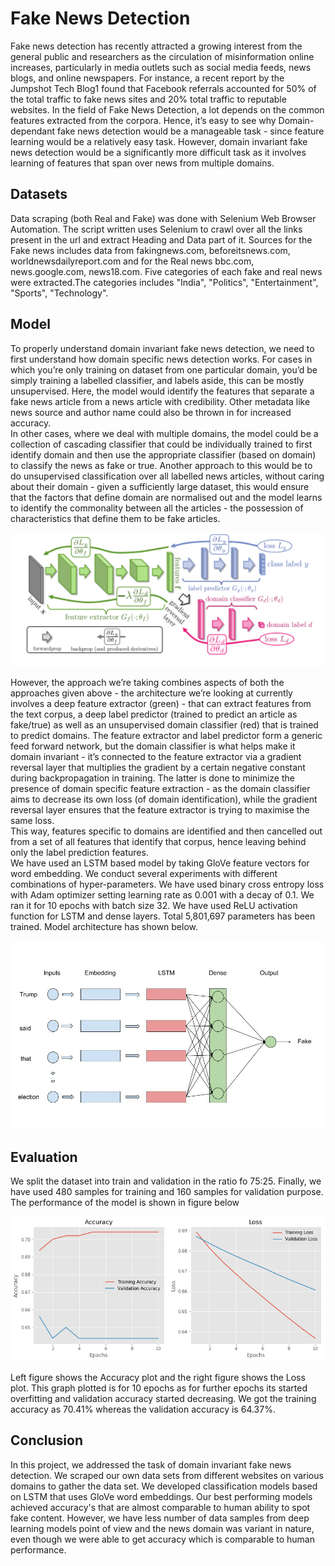 # Fake News Detection

Fake news detection has recently attracted a growing interest from the general public and researchers as the circulation of misinformation online increases, particularly in media outlets such as social media feeds, news blogs, and online newspapers. For instance, a recent report by the Jumpshot Tech Blog1 found that Facebook referrals accounted for 50% of the total traffic to fake news sites and 20% total traffic to reputable websites. In the field of Fake News Detection, a lot depends on the common features extracted from the corpora. Hence, it’s easy to see why Domain-dependant fake news detection would be a manageable task - since feature learning would be a relatively easy task. However, domain invariant fake news detection would be a significantly more difficult task as it involves learning of features that span over news from multiple domains.

## Datasets
Data scraping (both Real and Fake) was done with Selenium Web Browser Automation. The script written uses Selenium to crawl over all the links present in the url and extract Heading and Data part of it. Sources for the Fake news includes data from fakingnews.com, beforeitsnews.com, worldnewsdailyreport.com and for the Real news bbc.com, news.google.com, news18.com. Five categories of each fake and real news were extracted.The categories includes "India", "Politics", "Entertainment", "Sports", "Technology".

## Model
To properly understand domain invariant fake news detection, we need to first understand how domain specific news detection works. For cases in which you’re only training on dataset from one particular domain, you’d be simply training a labelled classifier, and labels aside, this can be mostly unsupervised. Here, the model would identify the features that separate a fake news article from a news article with credibility. Other metadata like news source and author name could also be thrown in for increased accuracy. \
In other cases, where we deal with multiple domains, the model could be a collection of cascading classifier that could be individually trained to first identify domain and then use the appropriate classifier (based on domain) to classify the news as fake or true. Another approach to this would be to do unsupervised classification over all labelled news articles, without caring about their domain - given a sufficiently large dataset, this would ensure that the factors that define domain are normalised out and the model learns to identify the commonality between all the articles - the possession of characteristics that define them to be fake articles.

![Model Design](./model.PNG)

However, the approach we’re taking combines aspects of both the approaches given above - the architecture we’re looking at currently involves a deep feature extractor (green) - that can extract features from the text corpus, a deep label predictor (trained to predict an article as fake/true) as well as an unsupervised domain classifier (red) that is trained to predict domains. The feature extractor and label predictor form a generic feed forward network, but the domain classifier is what helps make it domain invariant - it’s connected to the feature extractor via a gradient reversal layer that multiplies the gradient by a certain negative constant during backpropagation in training. The latter is done to minimize the presence of domain specific feature extraction - as the domain classifier aims to decrease its own loss (of domain identification), while the gradient reversal layer ensures that the feature extractor is trying to maximise the same loss. \
This way, features specific to domains are identified and then cancelled out from a set of all features that identify that corpus, hence leaving behind only the label prediction features. \
We have used an LSTM based model by taking GloVe feature vectors for word embedding. We conduct several experiments with different combinations of hyper-parameters. We have used binary cross entropy loss with Adam optimizer setting learning rate as 0.001 with a decay of 0.1. We ran it for 10 epochs with batch size 32. We have used ReLU activation function for LSTM and dense layers. Total 5,801,697 parameters has been trained. Model architecture has shown below.

![Model Architecture](./Project_Arch.jpg)

## Evaluation
We split the dataset into train and validation in the ratio fo 75:25. Finally, we have used 480 samples for training and 160 samples for validation purpose. The performance of the model is shown in figure below

![Model Performance](./model_performance.png)

Left figure shows the Accuracy plot and the right figure shows the Loss plot. This graph plotted is for 10 epochs as for further epochs its started overfitting and validation accuracy started decreasing. We got the training accuracy as 70.41% whereas the validation accuracy is 64.37%.

## Conclusion
In this project, we addressed the task of domain invariant fake news detection. We scraped our own data sets from different websites on various domains to gather the data set. We developed classification models based on LSTM that uses GloVe word embeddings. Our best performing models achieved accuracy's that are almost comparable to human ability to spot fake content. However, we have less number of data samples from deep learning models point of view and the news domain was variant in nature, even though we were able to get accuracy which is comparable to human performance.
